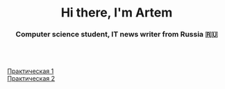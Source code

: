 <h1 align="center">Hi there, I'm Artem</h1>
<h3 align="center">Computer science student, IT news writer from Russia 🇷🇺</h3>
<br /><br />
<img scr = "https://user-images.githubusercontent.com/124984131/222649827-d0f8ceac-beda-4f24-a925-209c6d943b6a.png"> 
<br /><br />
<a href="Lab1/Lab1/Controllers/WeatherForecastController.cs" target="_blank">Практическая 1</a><br />
<a href="Lab2/Lab1/Controllers/WeatherForecastController.cs" target="_blank">Практическая 2</a>
